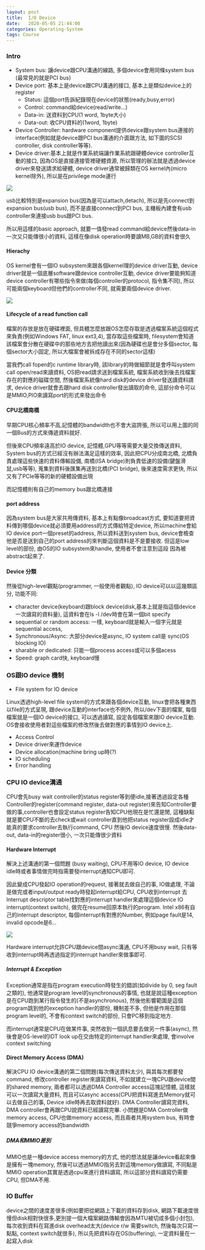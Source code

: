 ```yaml
---
layout: post
title:  I/O Device
date:   2020-05-05 21:44:00
categories: Operating-System
tags: Course
---
```


### Intro

- System bus: 讓device跟CPU溝通的線路, 多個device會用同條system bus (最常見的就是PCI bus)
- Device port: 基本上是device跟CPU溝通的接口, 基本上是類似device上的register
  - Status: 這個port告訴紀錄現在device的狀態(ready,busy,error)
  - Control: command給device(read/write...)
  - Data-in: 送資料到CPU(1 word, 1byte大小)
  - Data-out: 收CPU資料的(1word, 1byte)
- Device Controller: hardware component提供device跟system bus連接的interface(例如就是device跟PCI bus溝通的介面跟方法, 如下圖的SCSI controller, disk controller等等).
- Device driver:基本上就是作業系統端讓作業系統跟硬體device controller互動的接口, 因為OS是直接連接管裡硬體資源, 所以管理的辦法就是透過device driver來發送請求給硬體, device driver通常被歸類在OS kernel內(micro kernel除外), 所以是在privilege mode運行

![](/assets/images/notes/CA/8-1.png)

usb比較特別是expansion bus(因為是可以attach,detach), 所以是先connect到expansion bus(usb bus), 而不是直接connect到PCI bus, 主機板內建會有usb controller來連接usb bus跟PCI bus.

所以用這樣的basic approach, 就要一值發read command給device然後data-in一次又只能傳很小的資料, 這樣在像disk operation時要讀MB,GB的資料會很久

#### Hierachy

OS kernel會有一個IO subsystem來跟各個kernel理的device driver互動, device driver就是一個底層software跟device controller互動, device driver要能夠知道device controller有哪些指令來做(每個controller的protocol, 指令集不同), 所以可能兩個keyboard但他們的controller不同, 就需要兩個device driver.

![](/assets/images/notes/CA/8-2.png)

#### Lifecycle of a read function call

檔案的存放是放在硬碟裡面, 但具體怎麼放跟OS怎麼存取是透過檔案系統這個程式來負責(例如Windows FAT, linux ext3,4), 當存取這些檔案時, filesystem會知道該檔案會分散在硬碟中的那些地方去把他讀出來(因為硬碟也是會分多個sector, 每個sector大小固定, 所以大檔案會被拆成存在不同的sector這樣)

當我們call fopen的c runtime library時, 該library的時做細節就是會呼叫system call open/read來讀資料, OS把read請求送到檔案系統, 檔案系統收到後去找檔案存在的對應的磁碟空間, 然後檔案系統像hard disk的device driver發送讀資料請求, device driver就會去跟hard disk controller發出讀取的命令, 這部分命令可以是MMIO,PIO來讀寫port的形式來發出命令

#### CPU北橋南橋

早期CPU核心頻率不高,記憶體的bandwidth也不會大盜誇張, 所以可以用上圖的同一個Bus的方式來傳遞資料就好.

但後來CPU頻率遠高於IO device, 記憶體,GPU等等需要大量交換傳送資料, System bus的方式已經沒有辦法滿足這樣的效率, 因此把CPU分成南北橋, 北橋負責處理這些快速的資料傳輸設備, 南橋(ISA bridge)則負責低速的設備(鍵盤滑鼠,usb等等), 蒐集到資料後匯集再送到北橋(PCI bridge), 後來速度需求更快, 所以又有了PCIe等等的新的硬體設備出現

而記憶體則有自己的memory bus跟北橋連接

#### port address

因為system bus是大家共用傳資料, 基本上有點像broadcast方式, 要知道要把資料傳到哪個device就必須要用address的方式傳給特定device, 所以machine會給IO device port一個preset的address, 所以資料送到system bus, device會檢查他是否是送到自己的port address的來判斷這個資料是不是要接收. 但這是low level的部份, 由OS的IO subsystem來handle, 使用者不會注意到這段 因為被abstract起來了.

#### Device 分類

然後從high-level觀點(programmer, 一般使用者觀點), IO device可以以這幾類區分, 功能不同:<br /> 
- character device(keyboard)跟block device(disk,基本上就是指這個device一次讀寫的資料量), 這資料會在ls -l /dev時會在第一個bit specify
- sequential or random access: 一樣, keyboard就是輸入一個字元就是sequential access,
- Synchronous/Async: 大部分device是async, IO system call是 sync(OS blocking IO)
- sharable or dedicated: 只能一個process access或可以多個acess
- Speed: graph card快, keyboard慢

### OS跟IO device 機制

- File system for IO device

Linux透過high-level file system的方式來跟各個device互動, linux會把各種東西以file的方式呈現, 跟device互動的interface也不例外, 所以/dev下面的檔案, 每個檔案就是一個IO device的接口, 可以透過讀寫, 設定各個檔案來跟IO device互動. OS會接收使用者對這些檔案的修改然後去做對應的事情到IO device上. 

- Access Control
- Device driver來運作device
- Device allocation(machine bring up時(?)
- IO scheduling
- Error handling

### CPU IO device溝通

CPU會先busy wait controller的status register等到便idle,接著透過設定各種Controller的register(command register, data-out register)來告知Controller要做的事,controller也會設定status register告知CPU他現在是忙還是閒, 這種缺點就是要CPU不斷的去check或wait controller直到他把status register設成idle才能真的要求controller去執行command, CPU 然後IO device速度很慢. 然後data-out, data-in的register很小, 一次只能傳很少資料

#### Hardware Interrupt

解決上述溝通的第一個問題 (busy waiting), CPU不用等IO device, IO device idle時或者事情做完時指需要發interrupt通知CPU即可.

因此變成CPU發起IO operation的request, 接著就去做自己的事, IO做處理, 不論是做完或者input/output ready時發起interrupt給CPU, CPU收到interrupt 去Interrupt descriptor table找對應的interrupt handler來處理這個device IO interrupt(context switch), 做完在resume回原本執行的program. Intel x86有自己的interrupt descriptor, 每個interrupt有對應的Number, 例如page fault是14, invalid opcode是6...

![](/assets/images/notes/CA/8-3.png)

Hardware interrupt允許CPU跟device間async溝通, CPU不用busy wait, 只有等收到interrupt時再透過指定的interrupt handler來做事即可.

##### Interrupt & Exception

Exception通常是指在program execution時發生的錯誤(如divide by 0, seg fault之類的), 他通常是program level的synchronous的事情, 也就是說這種exception是在CPU跑到某行指令發生的(不是asynchronous), 然後他影響範圍是這個program跳到他的exception handler的部份, 機制差不多, 但他是作用在那個program level的, 不會有context switch的部份, 只會PC移到指定地方.

而interrupt通常是CPU在做某件事, 突然收到一個訊息要去做另一件事(async), 然後會是OS-level的IDT look up在交由特定的interrupt handler來處理, 會involve context switching

#### Direct Memory Access (DMA)

解決CPU IO device溝通的第二個問題(每次傳送資料太少), 與其每次都要發command, 修改controller register來讀寫資料, 不如就建立一塊CPU跟device間的shared memory, 兩者都可以透過DMA Controller access這塊記憶體, 這樣就可以一次讀寫大量資料, 而且可以async access(CPU把資料寫進去Memory就可以去做自己的事, Device idle時再去取資料就好). DMA Controller讀寫完資料, DMA controller會再跟CPU說資料已經讀寫完畢. 小問題是DMA Controller做memory access, CPU也做memory access, 而且兩者共用system bus, 有時會競爭memory access的bandwidth

##### DMA和MMIO差別

MMIO也是一種device access memory的方式, 他的想法就是讓device看起來像是擁有一塊memory, 然後可以透過MMIO指另去對這塊memory做讀寫, 不同點是MMIO operation其實是透過cpu來進行資料讀寫, 所以這部分資料讀寫仍需要CPU, 但DMA不用.

### IO Buffer

device之間的速度差很多(例如要把從網路上下載的資料存到disk, 網路下載速度很慢但disk相對快很多,更別提一個大檔案網路傳輸會因為MTU被切成多個小封包), 每次收到資料在寫進disk overhead太大(device r/w 需要switch, 然後每次只寫一點點, context switch就很多), 所以先把資料存在OS(buffering), 一定資料量在一起寫入disk

